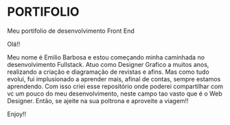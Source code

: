 # PORTIFOLIO
Meu portifolio de desenvolvimento Front End


Olá!!

Meu nome é Emilio Barbosa e estou começando minha caminhada no desenvolvimento Fullstack. Atuo como Designer Grafico a muitos anos, realizando a criação e diagramação de revistas e afins. Mas como tudo evolui, fui implusionado a aprender mais, afinal de contas, sempre estamos aprendendo. 
Com isso criei esse repositório onde poderei compartilhar com vc um pouco do meu desenvolvimento, neste campo tao vasto que é o Web Designer. 
Então, se ajeite na sua poltrona e aproveite a viagem!!

Enjoy!!
